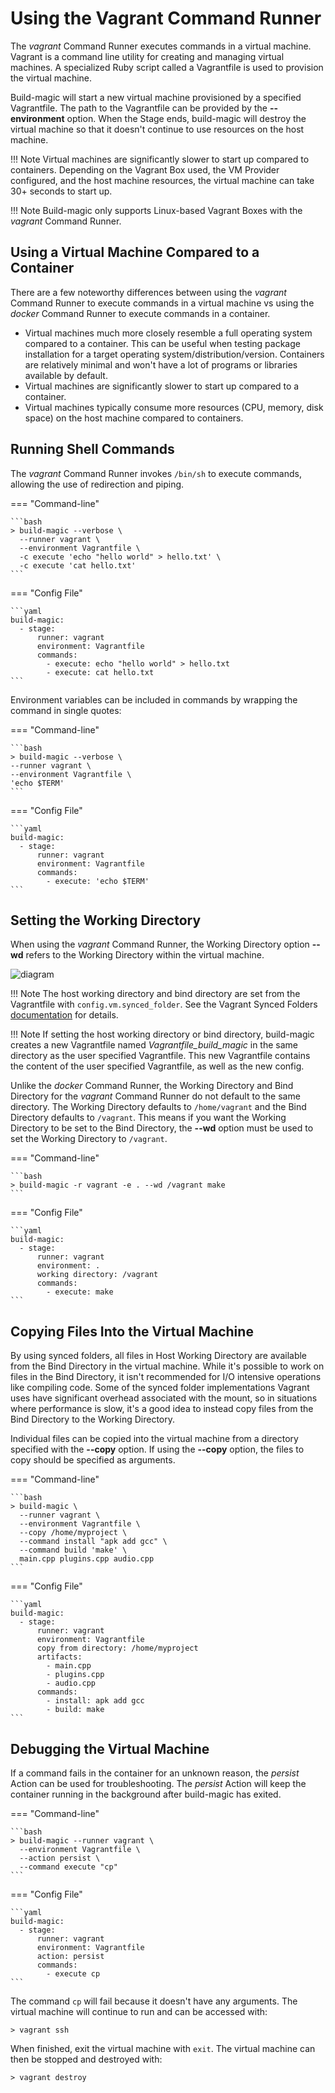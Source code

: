 # Using the Vagrant Command Runner

The *vagrant* Command Runner executes commands in a virtual machine. Vagrant is a command line utility for creating and managing virtual machines. A specialized Ruby script called a Vagrantfile is used to provision the virtual machine.

Build-magic will start a new virtual machine provisioned by a specified Vagrantfile. The path to the Vagrantfile can be provided by the **--environment** option. When the Stage ends, build-magic will destroy the virtual machine so that it doesn't continue to use resources on the host machine.

!!! Note
    Virtual machines are significantly slower to start up compared to containers. Depending on the Vagrant Box used, the VM Provider configured, and the host machine resources, the virtual machine can take 30+ seconds to start up.

!!! Note
    Build-magic only supports Linux-based Vagrant Boxes with the *vagrant* Command Runner.

## Using a Virtual Machine Compared to a Container

There are a few noteworthy differences between using the *vagrant* Command Runner to execute commands in a virtual machine vs using the *docker* Command Runner to execute commands in a container.

* Virtual machines much more closely resemble a full operating system compared to a container. This can be useful when testing package installation for a target operating system/distribution/version. Containers are relatively minimal and won't have a lot of programs or libraries available by default.
* Virtual machines are significantly slower to start up compared to a container.
* Virtual machines typically consume more resources (CPU, memory, disk space) on the host machine compared to containers.

## Running Shell Commands

The *vagrant* Command Runner invokes `/bin/sh` to execute commands, allowing the use of redirection and piping.

=== "Command-line"

    ```bash
    > build-magic --verbose \
      --runner vagrant \
      --environment Vagrantfile \
      -c execute 'echo "hello world" > hello.txt' \
      -c execute 'cat hello.txt'
    ```

=== "Config File"

    ```yaml
    build-magic:
      - stage:
          runner: vagrant
          environment: Vagrantfile
          commands:
            - execute: echo "hello world" > hello.txt
            - execute: cat hello.txt
    ```

Environment variables can be included in commands by wrapping the command in single quotes:

=== "Command-line"

    ```bash
    > build-magic --verbose \
    --runner vagrant \
    --environment Vagrantfile \
    'echo $TERM'
    ```

=== "Config File"

    ```yaml
    build-magic:
      - stage:
          runner: vagrant
          environment: Vagrantfile
          commands:
            - execute: 'echo $TERM'
    ```

## Setting the Working Directory

When using the *vagrant* Command Runner, the Working Directory option **--wd** refers to the Working Directory within the virtual machine.

![diagram](https://mermaid.ink/img/eyJjb2RlIjoiZ3JhcGggTFJcbiAgICBzdWJncmFwaCBIb3N0XG4gICAgYShIb3N0IFdvcmtpbmcgRGlyZWN0b3J5KVxuICAgIGVuZFxuICAgIHN1YmdyYXBoIFZpcnR1YWwgTWFjaGluZVxuICAgIGIoQmluZCBEaXJlY3RvcnkpXG4gICAgYyhXb3JraW5nIERpcmVjdG9yeSlcbiAgICBiIC0tPiBjXG4gICAgZW5kXG4gICAgYSAtLT4gYiIsIm1lcm1haWQiOnt9LCJ1cGRhdGVFZGl0b3IiOmZhbHNlfQ)

!!! Note
    The host working directory and bind directory are set from the Vagrantfile with `config.vm.synced_folder`. See the Vagrant Synced Folders [documentation](https://www.vagrantup.com/docs/synced-folders) for details.

!!! Note
    If setting the host working directory or bind directory, build-magic creates a new Vagrantfile named *Vagrantfile_build_magic* in the same directory as the user specified Vagrantfile. This new Vagrantfile contains the content of the user specified Vagrantfile, as well as the new config.

Unlike the *docker* Command Runner, the Working Directory and Bind Directory for the *vagrant* Command Runner do not default to the same directory. The Working Directory defaults to `/home/vagrant` and the Bind Directory defaults to `/vagrant`. This means if you want the Working Directory to be set to the Bind Directory, the **--wd** option must be used to set the Working Directory to `/vagrant`.

=== "Command-line"

    ```bash
    > build-magic -r vagrant -e . --wd /vagrant make
    ```

=== "Config File"

    ```yaml
    build-magic:
      - stage:
          runner: vagrant
          environment: .
          working directory: /vagrant
          commands:
            - execute: make
    ```

## Copying Files Into the Virtual Machine

By using synced folders, all files in Host Working Directory are available from the Bind Directory in the virtual machine. While it's possible to work on files in the Bind Directory, it isn't recommended for I/O intensive operations like compiling code. Some of the synced folder implementations Vagrant uses have significant overhead associated with the mount, so in situations where performance is slow, it's a good idea to instead copy files from the Bind Directory to the Working Directory.

Individual files can be copied into the virtual machine from a directory specified with the **--copy** option. If using the **--copy** option, the files to copy should be specified as arguments.

=== "Command-line"

    ```bash
    > build-magic \
      --runner vagrant \
      --environment Vagrantfile \
      --copy /home/myproject \
      --command install "apk add gcc" \
      --command build 'make' \
      main.cpp plugins.cpp audio.cpp
    ```

=== "Config File"

    ```yaml
    build-magic:
      - stage:
          runner: vagrant
          environment: Vagrantfile
          copy from directory: /home/myproject
          artifacts:
            - main.cpp
            - plugins.cpp
            - audio.cpp
          commands:
            - install: apk add gcc
            - build: make
    ```

## Debugging the Virtual Machine

If a command fails in the container for an unknown reason, the *persist* Action can be used for troubleshooting. The *persist* Action will keep the container running in the background after build-magic has exited.

=== "Command-line"

    ```bash
    > build-magic --runner vagrant \
      --environment Vagrantfile \
      --action persist \
      --command execute "cp"
    ```

=== "Config File"

    ```yaml
    build-magic:
      - stage:
          runner: vagrant
          environment: Vagrantfile
          action: persist
          commands:
            - execute cp
    ```

The command `cp` will fail because it doesn't have any arguments. The virtual machine will continue to run and can be accessed with:

    > vagrant ssh

When finished, exit the virtual machine with `exit`. The virtual machine can then be stopped and destroyed with:

    > vagrant destroy
